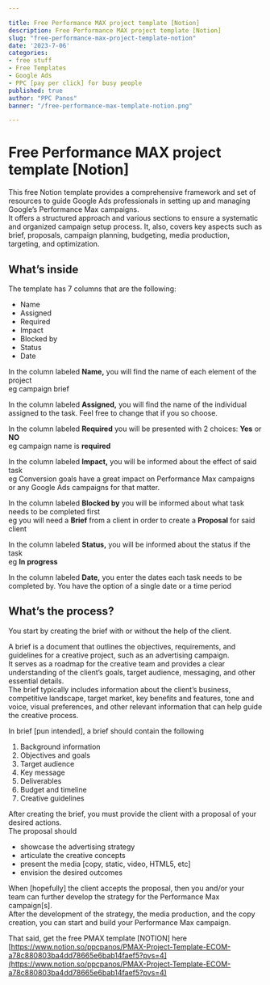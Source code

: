 ```yaml
---

title: Free Performance MAX project template [Notion]
description: Free Performance MAX project template [Notion]
slug: "free-performance-max-project-template-notion"
date: '2023-7-06'
categories:
- free stuff
- Free Templates
- Google Ads
- PPC [pay per click] for busy people
published: true
author: "PPC Panos"
banner: "/free-performance-max-template-notion.png"

---
```






# Free Performance MAX project template [Notion]

This free Notion template provides a comprehensive framework and set of resources to guide Google Ads professionals in setting up and managing Google’s Performance Max campaigns.  
It offers a structured approach and various sections to ensure a systematic and organized campaign setup process. It, also, covers key aspects such as brief, proposals, campaign planning, budgeting, media production, targeting, and optimization.

## What’s inside

The template has 7 columns that are the following:

-   Name
-   Assigned
-   Required
-   Impact
-   Blocked by
-   Status
-   Date

In the column labeled **Name,** you will find the name of each element of the project  
eg campaign brief

In the column labeled **Assigned,** you will find the name of the individual assigned to the task. Feel free to change that if you so choose.

In the column labeled **Required** you will be presented with 2 choices: **Yes** or **NO**  
eg campaign name is **required**

In the column labeled **Impact,** you will be informed about the effect of said task  
eg Conversion goals have a great impact on Performance Max campaigns or any Google Ads campaigns for that matter.

In the column labeled **Blocked by** you will be informed about what task needs to be completed first  
eg you will need a **Brief** from a client in order to create a **Proposal** for said client

In the column labeled **Status,** you will be informed about the status if the task  
eg **In progress**

In the column labeled **Date,** you enter the dates each task needs to be completed by. You have the option of a single date or a time period

## What’s the process?

You start by creating the brief with or without the help of the client.

A brief is a document that outlines the objectives, requirements, and guidelines for a creative project, such as an advertising campaign.  
It serves as a roadmap for the creative team and provides a clear understanding of the client’s goals, target audience, messaging, and other essential details.  
The brief typically includes information about the client’s business, competitive landscape, target market, key benefits and features, tone and voice, visual preferences, and other relevant information that can help guide the creative process.

In brief [pun intended], a brief should contain the following

1.  Background information
2.  Objectives and goals
3.  Target audience
4.  Key message
5.  Deliverables
6.  Budget and timeline
7.  Creative guidelines

After creating the brief, you must provide the client with a proposal of your desired actions.  
The proposal should

-   showcase the advertising strategy
-   articulate the creative concepts
-   present the media [copy, static, video, HTML5, etc]
-   envision the desired outcomes

When [hopefully] the client accepts the proposal, then you and/or your team can further develop the strategy for the Performance Max campaign[s].  
After the development of the strategy, the media production, and the copy creation, you can start and build your Performance Max campaign.

That said, get the free PMAX template [NOTION] here  
[https://www.notion.so/ppcpanos/PMAX-Project-Template-ECOM-a78c880803ba4dd78665e6bab14faef5?pvs=4](https://www.notion.so/ppcpanos/PMAX-Project-Template-ECOM-a78c880803ba4dd78665e6bab14faef5?pvs=4)



